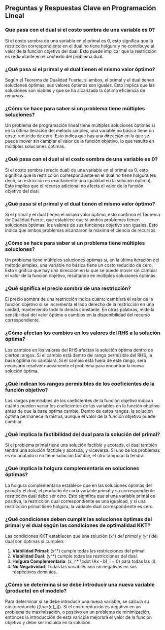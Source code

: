 ## Preguntas y Respuestas Clave en Programación Lineal

### Qué pasa con el dual si el costo sombra de una variable es 0?
Si el costo sombra de una variable en el primal es 0, esto significa que la restricción correspondiente en el dual no tiene holgura y no contribuye al valor de la función objetivo del dual. Esto puede implicar que la restricción es redundante en el contexto del problema dual.

### ¿Qué pasa si el primal y el dual tienen el mismo valor óptimo?
Según el Teorema de Dualidad Fuerte, si ambos, el primal y el dual tienen soluciones óptimas, sus valores óptimos son iguales. Esto implica que las soluciones son viables y que se ha alcanzado la óptima eficiencia de recursos.

### ¿Cómo se hace para saber si un problema tiene múltiples soluciones?
Un problema de programación lineal tiene múltiples soluciones óptimas si en la última iteración del método simplex, una variable no básica tiene un costo reducido de cero. Esto indica que hay una dirección en la que se puede mover sin cambiar el valor de la función objetivo, lo que resulta en múltiples soluciones óptimas.

### ¿Qué pasa con el dual si el costo sombra de una variable es 0?
Si el costo sombra (precio dual) de una variable en el primal es 0, esto significa que la restricción correspondiente en el dual no tiene holgura (es decir, la restricción es exactamente una igualdad en la solución óptima). Esto implica que el recurso adicional no afecta el valor de la función objetivo del dual.

### ¿Qué pasa si el primal y el dual tienen el mismo valor óptimo?
Si el primal y el dual tienen el mismo valor óptimo, esto confirma el Teorema de Dualidad Fuerte, que establece que si ambos problemas tienen soluciones óptimas, los valores de sus funciones objetivo son iguales. Esto indica que ambos problemas alcanzaron la máxima eficiencia de recursos.

### ¿Cómo se hace para saber si un problema tiene múltiples soluciones?
Un problema tiene múltiples soluciones óptimas si, en la última iteración del método simplex, una variable no básica tiene un costo reducido de cero. Esto significa que hay una dirección en la que se puede mover sin cambiar el valor de la función objetivo, resultando en múltiples soluciones óptimas.

### ¿Qué significa el precio sombra de una restricción?
El precio sombra de una restricción indica cuánto cambiará el valor de la función objetivo si se incrementa el lado derecho de la restricción en una unidad, manteniendo todo lo demás constante. En otras palabras, mide la sensibilidad del valor óptimo a cambios en la disponibilidad del recurso correspondiente.

### ¿Cómo afectan los cambios en los valores del RHS a la solución óptima?
Los cambios en los valores del RHS afectan la solución óptima dentro de ciertos rangos. Si el cambio está dentro del rango permisible del RHS, la base óptima no cambiará. Si el cambio está fuera de este rango, será necesario resolver nuevamente el problema para encontrar la nueva solución óptima.

### ¿Qué indican los rangos permisibles de los coeficientes de la función objetivo?
Los rangos permisibles de los coeficientes de la función objetivo indican cuánto pueden variar los coeficientes de las variables en la función objetivo antes de que la base óptima cambie. Dentro de estos rangos, la solución óptima permanece la misma, aunque el valor de la función objetivo puede cambiar.

### ¿Qué implica la factibilidad del dual para la solución del primal?
Si el problema primal tiene una solución factible y acotada, el dual también tendrá una solución factible y acotada, y viceversa. Si uno de los problemas es no acotado o no tiene solución factible, el otro tampoco la tendrá.

### ¿Qué implica la holgura complementaria en soluciones óptimas?
La holgura complementaria establece que en las soluciones óptimas del primal y el dual, el producto de cada variable primal y su correspondiente restricción dual debe ser cero. Esto significa que si una variable primal es positiva, la restricción dual correspondiente es una igualdad, y si una restricción primal tiene holgura, la variable dual correspondiente es cero.

### ¿Qué condiciones deben cumplir las soluciones óptimas del primal y el dual según las condiciones de optimalidad KKT?
Las condiciones KKT establecen que una solución \(x^*\) del primal y \(y^*\) del dual son óptimas si cumplen:
1. **Viabilidad Primal**: \(x^*\) cumple todas las restricciones del primal.
2. **Viabilidad Dual**: \(y^*\) cumple todas las restricciones del dual.
3. **Holgura Complementaria**: \(x_i^* \cdot (Ax - b)_i = 0\) para todas las \(i\).
4. **No Negatividad**: Todas las variables son no negativas en sus respectivos dominios.

### ¿Cómo se determina si se debe introducir una nueva variable (producto) en el modelo?
Para determinar si se debe introducir una nueva variable, se calcula su costo reducido (\(\bar{c}_j\)). Si el costo reducido es negativo en un problema de maximización, o positivo en un problema de minimización, entonces la introducción de esta variable mejorará el valor de la función objetivo y debe ser incluida en la solución.
